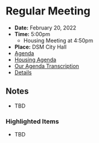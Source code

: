 # Regular Meeting

- **Date:** February 20, 2022
- **Time:** 5:00pm
    - Housing Meeting at 4:50pm
- **Place:** DSM City Hall
- [Agenda](https://councildocs.dsm.city/agendas/ag20230220.pdf)
- [Housing Agenda](https://councildocs.dsm.city/agendas/mg20230220.pdf)
- [Our Agenda Transcription](#/view/agenda~2023~transcription~02-20_RM)
- [Details](https://www.dsm.city/citycouncil_detail_T60_R2379.php)

## Notes

- TBD

### Highlighted Items

- TBD
